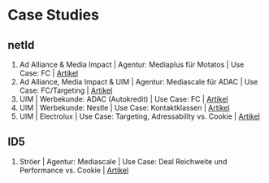 # Case Studies
## netId
1. Ad Alliance & Media Impact | Agentur: Mediaplus für Motatos | Use Case: FC | <a href="https://www.presseportal.de/pm/129273/5329523">Artikel</a>
2. Ad Alliance, Media Impact & UIM | Agentur: Mediascale für ADAC | Use Case: FC/Targeting | <a href="https://www.mediascale.com/de/press/netid-adac.html">Artikel</a> 
3. UIM | Werbekunde: ADAC (Autokredit) | Use Case: FC | <a href="https://enid.foundation/netid-belegt-wirksamkeit-als-identity-loesung-fuer-post-cookie-aera/">Artikel</a>
4. UIM | Werbekunde: Nestle | Use Case: Kontaktklassen | <a href="https://www.united-internet-media.de/de/showroom/bestcases/branding/nestle/">Artikel</a>
5. UIM | Electrolux | Use Case: Targeting, Adressability vs. Cookie | <a href="http://go.xandr.com/rs/204-KZG-685/images/XDR-2794-NetID-Test-Case-Study-BL-C2a-1.pdf">Artikel</a>

## ID5
1. Ströer | Agentur: Mediascale | Use Case: Deal Reichweite und Performance vs. Cookie | <a href="https://osdatasolutions.de/2022/05/09/case-study-os-ds-stroeer-und-virtual-minds-testen-id5-gemeinsam-mit-mediascale/">Artikel</a> 
  

